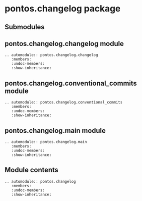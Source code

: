 # pontos.changelog package

## Submodules

## pontos.changelog.changelog module

```{eval-rst}
.. automodule:: pontos.changelog.changelog
   :members:
   :undoc-members:
   :show-inheritance:
```

## pontos.changelog.conventional_commits module

```{eval-rst}
.. automodule:: pontos.changelog.conventional_commits
   :members:
   :undoc-members:
   :show-inheritance:
```

## pontos.changelog.main module

```{eval-rst}
.. automodule:: pontos.changelog.main
   :members:
   :undoc-members:
   :show-inheritance:
```

## Module contents

```{eval-rst}
.. automodule:: pontos.changelog
   :members:
   :undoc-members:
   :show-inheritance:
```
